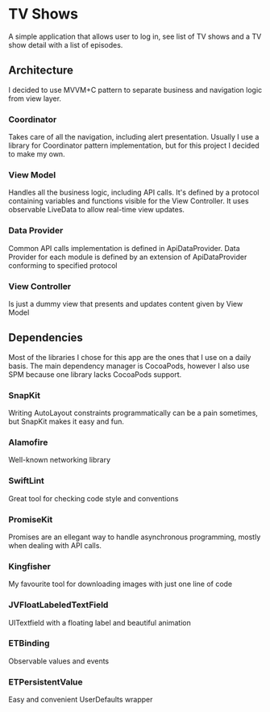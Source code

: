 # TV Shows

A simple application that allows user to log in, see list of TV shows and a TV show detail with a list of episodes. 

## Architecture

I decided to use MVVM+C pattern to separate business and navigation logic from view layer. 

### Coordinator 

Takes care of all the navigation, including alert presentation. Usually I use a library for Coordinator pattern implementation, but for this project I decided to make my own. 

### View Model 

Handles all the business logic, including API calls. It's defined by a protocol containing variables and functions visible for the View Controller. It uses observable LiveData to allow real-time view updates. 

### Data Provider

Common API calls implementation is defined in ApiDataProvider. Data Provider for each module is defined by an extension of ApiDataProvider conforming to specified protocol

### View Controller

Is just a dummy view that presents and updates content given by View Model 

## Dependencies 

Most of the libraries I chose for this app are the ones that I use on a daily basis. The main dependency manager is CocoaPods, however I also use SPM because one library lacks CocoaPods support. 

### SnapKit

Writing AutoLayout constraints programmatically can be a pain sometimes, but SnapKit makes it easy and fun. 

### Alamofire

Well-known networking library

### SwiftLint

Great tool for checking code style and conventions 

### PromiseKit

Promises are an ellegant way to handle asynchronous programming, mostly when dealing with API calls. 

### Kingfisher 

My favourite tool for downloading images with just one line of code 

### JVFloatLabeledTextField

UITextfield with a floating label and beautiful animation 

### ETBinding

Observable values and events

### ETPersistentValue

Easy and convenient UserDefaults wrapper
